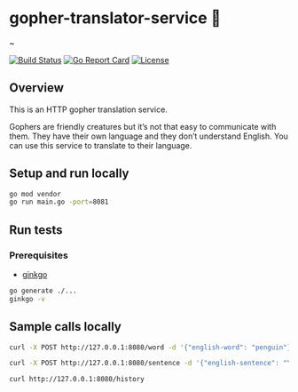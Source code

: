 # gopher-translator-service :page_with_curl:

~

[![Build Status](https://travis-ci.org/adria-stef/gopher-translator-service.svg?branch=main)](https://travis-ci.org/adria-stef/gopher-translator-service)
[![Go Report Card](https://goreportcard.com/badge/github.com/adria-stef/gopher-translator-service/goreportcard)](https://goreportcard.com/report/github.com/adria-stef/gopher-translator-service)
[![License](https://img.shields.io/badge/License-Apache%202.0-blue.svg)](https://github.com/adria-stef/gopher-translator-service/blob/main/LICENSE)

## Overview

This is an HTTP gopher translation service.

Gophers are friendly creatures but it’s not that easy to communicate with them. They have their own language and they don’t understand English. You can use this service to translate to their language.

## Setup and run locally

```sh
go mod vendor
go run main.go -port=8081
```

## Run tests

### Prerequisites

* [ginkgo](http://onsi.github.io/ginkgo/)

```sh
go generate ./...
ginkgo -v
```

## Sample calls locally

```sh
curl -X POST http://127.0.0.1:8080/word -d '{"english-word": "penguin"}'
```

```sh
curl -X POST http://127.0.0.1:8080/sentence -d '{"english-sentence": "You either die a hero, or you live long enough to see yourself become the villain."}'
```

```sh
curl http://127.0.0.1:8080/history
```
